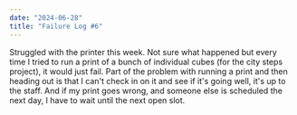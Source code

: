 ```yaml
---
date: "2024-06-28"
title: "Failure Log #6"
---
```


Struggled with the printer this week. Not sure what happened but every time I tried to run a print of a bunch of individual cubes (for the city steps project), it would just fail. Part of the problem with running a print and then heading out is that I can't check in on it and see if it's going well, it's up to the staff. And if my print goes wrong, and someone else is scheduled the next day, I have to wait until the next open slot. 